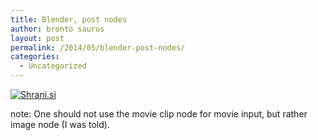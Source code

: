 ```yaml
---
title: Blender, post nodes
author: bronto saurus
layout: post
permalink: /2014/05/blender-post-nodes/
categories:
  - Uncategorized
---
```

[<img src="http://shrani.si/t/e/ou/1MYhbiax/postnodestocka.jpg" style="border: 0px;" alt="Shrani.si" />][1]

note: One should not use the movie clip node for movie input, but rather image node (I was told).

 [1]: http://shrani.si/f/e/ou/1MYhbiax/postnodestocka.png